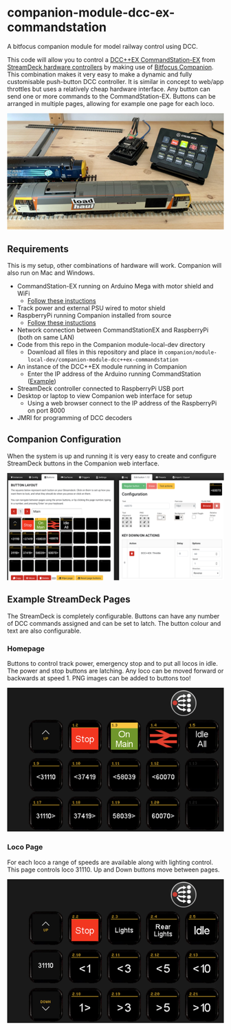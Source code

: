 # companion-module-dcc-ex-commandstation

A bitfocus companion module for model railway control using DCC.

This code will allow you to control a [DCC++EX CommandStation-EX](https://dcc-ex.com/index.html) from [StreamDeck hardware controllers](https://www.elgato.com/en/stream-deck) by making use of [Bitfocus Companion](https://bitfocus.io). This combination makes it very easy to make a dynamic and fully customisable push-button DCC controller. It is similar in concept to web/app throttles but uses a relatively cheap hardware interface. Any button can send one or more commands to the CommandStation-EX. Buttons can be arranged in multiple pages, allowing for example one page for each loco.

![](/images/IMG_4662.jpeg)

## Requirements
This is my setup, other combinations of hardware will work. Companion will also run on Mac and Windows.

* CommandStation-EX running on Arduino Mega with motor shield and WiFi
  * [Follow these instuctions](https://dcc-ex.com/get-started/index.html)
* Track power and external PSU wired to motor shield
* RaspberryPi running Companion installed from source
  * [Follow these instuctions](https://github.com/bitfocus/companion/wiki/Manual-Install-on-Raspberry-Pi)
* Network connection between CommandStationEX and RaspberryPi (both on same LAN)
* Code from this repo in the Companion module-local-dev directory
  * Download all files in this repository and place in `companion/module-local-dev/companion-module-dcc++ex-commandstation`
* An instance of the DCC++EX module running in Companion
  * Enter the IP address of the Arduino running CommandStation ([Example](/images/instance.png))
* StreamDeck controller connected to RaspberryPi USB port
* Desktop or laptop to view Companion web interface for setup
  * Using a web browser connect to the IP address of the RaspberryPi on port 8000
* JMRI for programming of DCC decoders

## Companion Configuration
When the system is up and running it is very easy to create and configure StreamDeck buttons in the Companion web interface.

![](/images/buttons.png)

## Example StreamDeck Pages
The StreamDeck is completely configurable. Buttons can have any number of DCC commands assigned and can be set to latch. The button colour and text are also configurable.

### Homepage
Buttons to control track power, emergency stop and to put all locos in idle. The power and stop buttons are latching. Any loco can be moved forward or backwards at speed 1. PNG images can be added to buttons too!

![](/images/page1.png)

### Loco Page
For each loco a range of speeds are available along with lighting control. This page controls loco 31110. Up and Down buttons move between pages.

![](/images/page2.png)